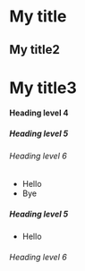 # My title
## My title2
# My title3
#### Heading level 4
##### Heading level 5
###### Heading level 6


- Hello
- Bye
##### Heading level 5
- Hello

###### Heading level 6
